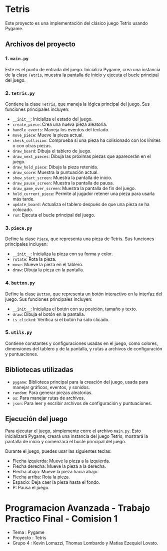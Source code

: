 # Tetris

Este proyecto es una implementación del clásico juego Tetris usando Pygame.

## Archivos del proyecto

### 1. `main.py`

Este es el punto de entrada del juego. Inicializa Pygame, crea una instancia de la clase `Tetris`, muestra la pantalla de inicio y ejecuta el bucle principal del juego.

### 2. `tetris.py`

Contiene la clase `Tetris`, que maneja la lógica principal del juego. Sus funciones principales incluyen:
- `__init__`: Inicializa el estado del juego.
- `create_piece`: Crea una nueva pieza aleatoria.
- `handle_events`: Maneja los eventos del teclado.
- `move_piece`: Mueve la pieza actual.
- `check_collision`: Comprueba si una pieza ha colisionado con los límites o con otras piezas.
- `draw_board`: Dibuja el tablero de juego.
- `draw_next_pieces`: Dibuja las próximas piezas que aparecerán en el juego.
- `draw_hold_piece`: Dibuja la pieza retenida.
- `draw_score`: Muestra la puntuación actual.
- `show_start_screen`: Muestra la pantalla de inicio.
- `draw_pause_screen`: Muestra la pantalla de pausa.
- `draw_game_over_screen`: Muestra la pantalla de fin del juego.
- `hold_current_piece`: Permite al jugador retener una pieza para usarla más tarde.
- `update_board`: Actualiza el tablero después de que una pieza se ha colocado.
- `run`: Ejecuta el bucle principal del juego.

### 3. `piece.py`

Define la clase `Piece`, que representa una pieza de Tetris. Sus funciones principales incluyen:
- `__init__`: Inicializa la pieza con su forma y color.
- `rotate`: Rota la pieza.
- `move`: Mueve la pieza en el tablero.
- `draw`: Dibuja la pieza en la pantalla.

### 4. `button.py`

Define la clase `Button`, que representa un botón interactivo en la interfaz del juego. Sus funciones principales incluyen:
- `__init__`: Inicializa el botón con su posición, tamaño y texto.
- `draw`: Dibuja el botón en la pantalla.
- `is_clicked`: Verifica si el botón ha sido clicado.

### 5. `utils.py`

Contiene constantes y configuraciones usadas en el juego, como colores, dimensiones del tablero y de la pantalla, y rutas a archivos de configuración y puntuaciones.

## Bibliotecas utilizadas

- `pygame`: Biblioteca principal para la creación del juego, usada para manejar gráficos, eventos, y sonidos.
- `random`: Para generar piezas aleatorias.
- `os`: Para manejar rutas de archivos.
- `json`: Para leer y escribir archivos de configuración y puntuaciones.

## Ejecución del juego

Para ejecutar el juego, simplemente corre el archivo `main.py`. Esto inicializará Pygame, creará una instancia del juego Tetris, mostrará la pantalla de inicio y comenzará el bucle principal del juego. 

Durante el juego, puedes usar las siguientes teclas:

- Flecha izquierda: Mueve la pieza a la izquierda.
- Flecha derecha: Mueve la pieza a la derecha.
- Flecha abajo: Mueve la pieza hacia abajo.
- Flecha arriba: Rota la pieza.
- Espacio: Deja caer la pieza hasta el fondo.
- P: Pausa el juego.

# Programacion Avanzada - Trabajo Practico Final - Comision 1
- Tema : Pygame
- Proyecto : Tetris
- Grupo 4 : Kevin Lomazzi, Thomas Lombardo y Matias Ezequiel Lovato.
